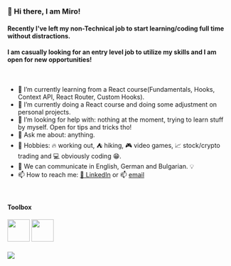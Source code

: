 ### 👋 Hi there, I am Miro!
#### Recently I've left my non-Technical job to start learning/coding full time without distractions. 
#### I am casually looking for an entry level job to utilize my skills and I am open for new opportunities!

<br />

* 🔭 I’m currently learning from a React course(Fundamentals, Hooks, Context API, React Router, Custom Hooks).
* 🌱 I’m currently doing a React course and doing some adjustment on personal projects.
* 🤔 I’m looking for help with: nothing at the moment, trying to learn stuff by myself. Open for tips and tricks tho! 
* 💬 Ask me about: anything.
* 💖 Hobbies: :fire: working out, :tent: hiking, :video_game: video games, :chart_with_upwards_trend: stock/crypto trading and :computer: obviously coding :grin:.
* 📢 We can communicate in English, German and Bulgarian. 💡 
* 📫 How to reach me: [💼 LinkedIn](https://www.linkedin.com/in/miroslav-ilyovski-2ab573150) or 📫 [email](mailto:ilyovskim@gmail.com)

<br />

#### Toolbox
<img src="https://cdn.worldvectorlogo.com/logos/angular-icon-1.svg" width="50" height="50" />
<img src="https://cdn.worldvectorlogo.com/logos/npm.svg" width="50" height="50" />




#### ![](https://komarev.com/ghpvc/?username=milyo001&color=grey)
